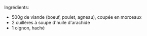 Ingrédients:
- 500g de viande (boeuf, poulet, agneau), coupée en morceaux
- 2 cuillères à soupe d'huile d'arachide
- 1 oignon, haché 